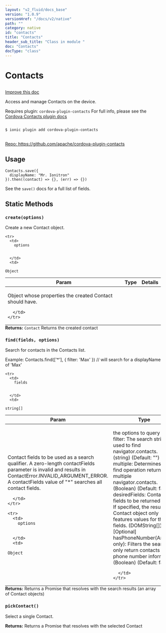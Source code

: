 ```yaml
---
layout: "v2_fluid/docs_base"
version: "1.0.9"
versionHref: "/docs/v2/native"
path: ""
category: native
id: "contacts"
title: "Contacts"
header_sub_title: "Class in module "
doc: "Contacts"
docType: "class"
---
```









<h1 class="api-title">


Contacts






</h1>

<a class="improve-v2-docs" href='http://github.com/driftyco/ionic/edit/2.0/src/plugins/contacts.ts#L187'>
Improve this doc
</a>






<!-- description -->

<p>Access and manage Contacts on the device.</p>
<p>Requires plugin: <code>cordova-plugin-contacts</code>
For full info, please see the <a href="https://github.com/apache/cordova-plugin-contacts">Cordova Contacts plugin docs</a></p>



<pre>
<code>
$ ionic plugin add cordova-plugin-contacts
</code>
</pre>
<p>
<a href="https://github.com/apache/cordova-plugin-contacts">
Repo: https://github.com/apache/cordova-plugin-contacts
</a>
</p>

<!-- @usage tag -->

<h2>Usage</h2>

<pre><code class="lang-js">Contacts.save({
  displayName: &quot;Mr. Ionitron&quot;
}).then((contact) =&gt; {}, (err) =&gt; {})
</code></pre>
<p>See the <code>save()</code> docs for a full list of fields.</p>




<!-- @property tags -->
<h2>Static Methods</h2>
<div id="create"></div>
<h3><code>create(options)</code>
  
</h3>

Create a new Contact object.



<table class="table param-table" style="margin:0;">
  <thead>
    <tr>
      <th>Param</th>
      <th>Type</th>
      <th>Details</th>
    </tr>
  </thead>
  <tbody>
    
    <tr>
      <td>
        options
        
        
      </td>
      <td>
        
  <code>Object</code>
      </td>
      <td>
        <p>Object whose properties the created Contact should have.</p>

        
      </td>
    </tr>
    
  </tbody>
</table>





<div class="return-value" markdown="1">
<i class="icon ion-arrow-return-left"></i>
<b>Returns:</b> 
  <code>Contact</code> Returns the created contact
</div>



<div id="find"></div>
<h3><code>find(fields,&nbsp;options)</code>
  
</h3>

Search for contacts in the Contacts list.

Example: Contacts.find(['*'], { filter: 'Max' }) // will search for a displayName of 'Max'



<table class="table param-table" style="margin:0;">
  <thead>
    <tr>
      <th>Param</th>
      <th>Type</th>
      <th>Details</th>
    </tr>
  </thead>
  <tbody>
    
    <tr>
      <td>
        fields
        
        
      </td>
      <td>
        
  <code>string[]</code>
      </td>
      <td>
        <p>Contact fields to be used as a search qualifier.
 A zero-length contactFields parameter is invalid and results in ContactError.INVALID_ARGUMENT_ERROR.
 A contactFields value of &quot;*&quot; searches all contact fields.</p>

        
      </td>
    </tr>
    
    <tr>
      <td>
        options
        
        
      </td>
      <td>
        
  <code>Object</code>
      </td>
      <td>
        <p>the options to query with:
  filter: The search string used to find navigator.contacts. (string) (Default: &quot;&quot;)
  multiple: Determines if the find operation returns multiple navigator.contacts. (Boolean) (Default: false)
  desiredFields: Contact fields to be returned back. If specified, the resulting Contact object only features values for these fields. (DOMString[]) [Optional]
  hasPhoneNumber(Android only): Filters the search to only return contacts with a phone number informed. (Boolean) (Default: false)</p>

        
      </td>
    </tr>
    
  </tbody>
</table>





<div class="return-value" markdown="1">
<i class="icon ion-arrow-return-left"></i>
<b>Returns:</b> 
   Returns a Promise that resolves with the search results (an array of Contact objects)


</div>



<div id="pickContact"></div>
<h3><code>pickContact()</code>
  
</h3>

Select a single Contact.






<div class="return-value" markdown="1">
<i class="icon ion-arrow-return-left"></i>
<b>Returns:</b> 
   Returns a Promise that resolves with the selected Contact


</div>




<!-- methods on the class --><!-- related link --><!-- end content block -->


<!-- end body block -->

